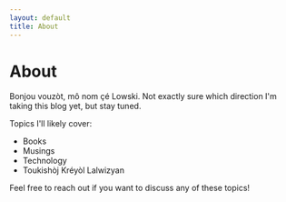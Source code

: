 ```yaml
---
layout: default
title: About
---
```


# About

Bonjou vouzòt, mô nom çé Lowski. Not exactly sure which direction I'm taking this blog yet, but stay tuned.

Topics I'll likely cover:
- Books
- Musings
- Technology
- Toukishòj Kréyòl Lalwizyan

Feel free to reach out if you want to discuss any of these topics!